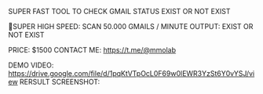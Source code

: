 SUPER FAST TOOL TO CHECK GMAIL STATUS EXIST OR NOT EXIST

SUPER HIGH SPEED: SCAN 50.000 GMAILS / MINUTE
OUTPUT: EXIST OR NOT EXIST

PRICE: $1500
CONTACT ME: https://t.me/@mmolab

DEMO VIDEO: https://drive.google.com/file/d/1pqKtVTpOcL0F69w0lEWR3YzSt6Y0vYSJ/view
RERSULT SCREENSHOT: 

